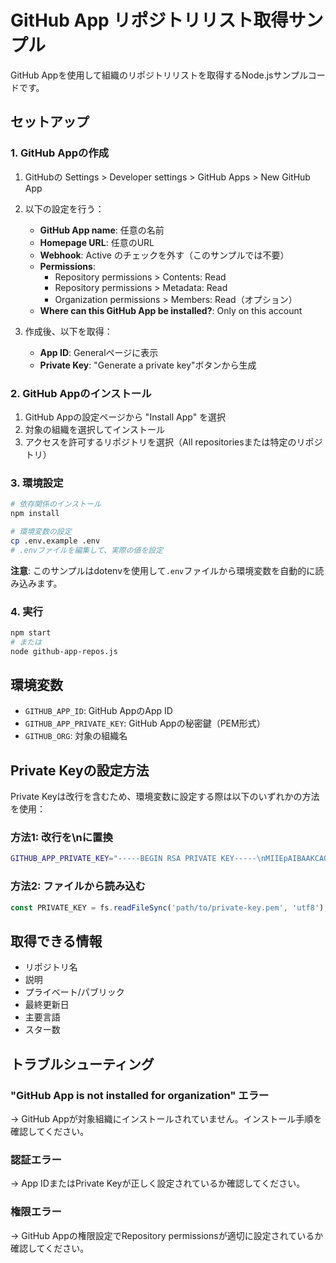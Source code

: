 # GitHub App リポジトリリスト取得サンプル

GitHub Appを使用して組織のリポジトリリストを取得するNode.jsサンプルコードです。

## セットアップ

### 1. GitHub Appの作成

1. GitHubの Settings > Developer settings > GitHub Apps > New GitHub App
2. 以下の設定を行う：
   - **GitHub App name**: 任意の名前
   - **Homepage URL**: 任意のURL
   - **Webhook**: Active のチェックを外す（このサンプルでは不要）
   - **Permissions**: 
     - Repository permissions > Contents: Read
     - Repository permissions > Metadata: Read
     - Organization permissions > Members: Read（オプション）
   - **Where can this GitHub App be installed?**: Only on this account

3. 作成後、以下を取得：
   - **App ID**: Generalページに表示
   - **Private Key**: "Generate a private key"ボタンから生成

### 2. GitHub Appのインストール

1. GitHub Appの設定ページから "Install App" を選択
2. 対象の組織を選択してインストール
3. アクセスを許可するリポジトリを選択（All repositoriesまたは特定のリポジトリ）

### 3. 環境設定

```bash
# 依存関係のインストール
npm install

# 環境変数の設定
cp .env.example .env
# .envファイルを編集して、実際の値を設定
```

**注意**: このサンプルはdotenvを使用して`.env`ファイルから環境変数を自動的に読み込みます。

### 4. 実行

```bash
npm start
# または
node github-app-repos.js
```

## 環境変数

- `GITHUB_APP_ID`: GitHub AppのApp ID
- `GITHUB_APP_PRIVATE_KEY`: GitHub Appの秘密鍵（PEM形式）
- `GITHUB_ORG`: 対象の組織名

## Private Keyの設定方法

Private Keyは改行を含むため、環境変数に設定する際は以下のいずれかの方法を使用：

### 方法1: 改行を\nに置換
```bash
GITHUB_APP_PRIVATE_KEY="-----BEGIN RSA PRIVATE KEY-----\nMIIEpAIBAAKCAQEA...\n-----END RSA PRIVATE KEY-----"
```

### 方法2: ファイルから読み込む
```javascript
const PRIVATE_KEY = fs.readFileSync('path/to/private-key.pem', 'utf8');
```

## 取得できる情報

- リポジトリ名
- 説明
- プライベート/パブリック
- 最終更新日
- 主要言語
- スター数

## トラブルシューティング

### "GitHub App is not installed for organization" エラー
→ GitHub Appが対象組織にインストールされていません。インストール手順を確認してください。

### 認証エラー
→ App IDまたはPrivate Keyが正しく設定されているか確認してください。

### 権限エラー
→ GitHub Appの権限設定でRepository permissionsが適切に設定されているか確認してください。